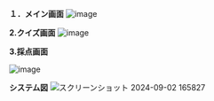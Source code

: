 **１．メイン画面**
![image](https://github.com/user-attachments/assets/98e2909a-2fda-4b6a-b0ef-ccf1d55c91bf)

**2.クイズ画面**
![image](https://github.com/user-attachments/assets/aab20441-2106-43b0-b650-a92c8f0519b9)

**3.採点画面**

![image](https://github.com/user-attachments/assets/fc1268c9-bd90-4704-806f-36c54c9ac3c4)

**システム図**
![スクリーンショット 2024-09-02 165827](https://github.com/user-attachments/assets/9c02b5a4-2411-4119-8056-4f8370b6a463)
